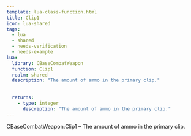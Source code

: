 ```yaml
---
template: lua-class-function.html
title: Clip1
icon: lua-shared
tags:
  - lua
  - shared
  - needs-verification
  - needs-example
lua:
  library: CBaseCombatWeapon
  function: Clip1
  realm: shared
  description: "The amount of ammo in the primary clip."
  
  
  returns:
    - type: integer
      description: "The amount of ammo in the primary clip."
---
```


<div class="lua__search__keywords">
CBaseCombatWeapon:Clip1 &#x2013; The amount of ammo in the primary clip.
</div>
